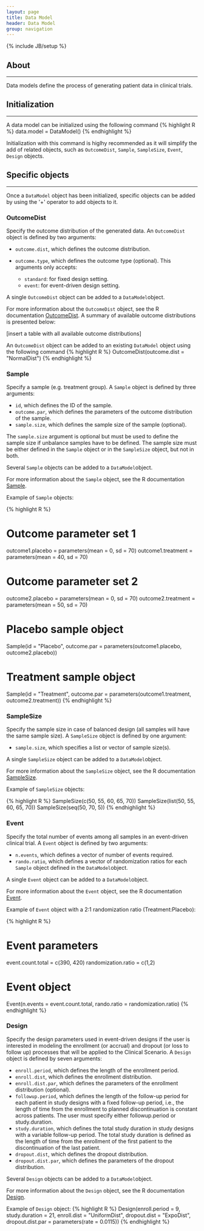 ```yaml
---
layout: page
title: Data Model
header: Data Model
group: navigation
---
```

{% include JB/setup %}

## About

----------

Data models define the process of generating patient data in clinical trials.

## Initialization

----------

A data model can be initialized using the following command
{% highlight R %}
data.model = DataModel()
{% endhighlight %}

Initialization with this command is higlhy recommended as it will simplify the add of related objects, such as 
`OutcomeDist`, `Sample`, `SampleSize`, `Event`, `Design` objects. 

## Specific objects

----------

Once a `DataModel` object has been initialized, specific objects can be added by using the '+' operator to add objects to it.

### OutcomeDist
Specify the outcome distribution of the generated data. An `OutcomeDist` object is defined by two arguments:

- `outcome.dist`, which defines the outcome distribution.
- `outcome.type`, which defines the outcome type (optional). This arguments only accepts:

	- `standard`: for fixed design setting.
	- `event`: for event-driven design setting.

A single `OutcomeDist` object can be added to a `DataModel`object.

For more information about the `OutcomeDist` object, see the R documentation [OutcomeDist](). A summary of available outcome distributions is presented below:

[insert a table with all available outcome distributions]

An `OutcomeDist` object can be added to an existing `DataModel` object using the following command
{% highlight R %}
OutcomeDist(outcome.dist = "NormalDist")
{% endhighlight %}

### Sample
Specify a sample (e.g. treatment group). A `Sample` object is defined by three arguments:

- `id`, which defines the ID of the sample.
- `outcome.par`, which defines the parameters of the outcome distribution of the sample.
- `sample.size`, which defines the sample size of the sample (optional).

The `sample.size` argument is optional but must be used to define the sample size if unbalance samples have to be defined. The sample size must be either defined in the `Sample` object or in the `SampleSize` object, but not in both. 

Several `Sample` objects can be added to a `DataModel`object.

For more information about the `Sample` object, see the R documentation [Sample]().

Example of `Sample` objects:

{% highlight R %}
# Outcome parameter set 1
outcome1.placebo = parameters(mean = 0, sd = 70)
outcome1.treatment = parameters(mean = 40, sd = 70)

# Outcome parameter set 2
outcome2.placebo = parameters(mean = 0, sd = 70)
outcome2.treatment = parameters(mean = 50, sd = 70)

# Placebo sample object
Sample(id = "Placebo",
       outcome.par = parameters(outcome1.placebo, outcome2.placebo))

# Treatment sample object
Sample(id = "Treatment",
       outcome.par = parameters(outcome1.treatment, outcome2.treatment))
{% endhighlight %}


### SampleSize
Specify the sample size in case of balanced design (all samples will have the same sample size). A `SampleSize` object is defined by one argument:

- `sample.size`, which specifies a list or vector of sample size(s).

A single `SampleSize` object can be added to a `DataModel`object.

For more information about the `SampleSize` object, see the R documentation [SampleSize]().

Example of `SampleSize` objects:

{% highlight R %}
SampleSize(c(50, 55, 60, 65, 70))
SampleSize(list(50, 55, 60, 65, 70))
SampleSize(seq(50, 70, 5))
{% endhighlight %}

### Event
Specify the total number of events among all samples in an event-driven clinical trial. A `Event` object is defined by two arguments:

- `n.events`, which defines a vector of number of events required.
- `rando.ratio`, which defines a vector of randomization ratios for each `Sample` object defined in the `DataModel`object.

A single `Event` object can be added to a `DataModel`object.

For more information about the `Event` object, see the R documentation [Event]().

Example of `Event` object with a  2:1 randomization ratio (Treatment:Placebo):

{% highlight R %}
# Event parameters
event.count.total = c(390, 420)
randomization.ratio = c(1,2)

# Event object
Event(n.events = event.count.total, 
      rando.ratio = randomization.ratio)
{% endhighlight %}

### Design
Specify the design parameters used in event-driven designs if the user is interested in modeling the enrollment (or accrual) and dropout (or loss to follow up) processes that will be applied to the Clinical Scenario. A `Design` object is defined by seven arguments:

- `enroll.period`, which defines the length of the enrollment period.
- `enroll.dist`, which defines the enrollment distribution.
- `enroll.dist.par`, which defines the parameters of the enrollment distribution (optional).
- `followup.period`, which defines the length of the follow-up period for each patient in study designs with a fixed follow-up period, i.e., the length of time from the enrollment to planned discontinuation is constant across patients. The user must specify either followup.period or study.duration.
- `study.duration`, which defines the total study duration in study designs with a variable follow-up period. The total study duration is defined as the length of time from the enrollment of the first patient to the discontinuation of the last patient.
- `dropout.dist`, which defines the dropout distribution.
- `dropout.dist.par`, which defines the parameters of the dropout distribution.

Several `Design` objects can be added to a `DataModel`object.

For more information about the `Design` object, see the R documentation [Design]().

Example of `Design` object: 
{% highlight R %}
Design(enroll.period = 9,
       study.duration = 21,
       enroll.dist = "UniformDist",
       dropout.dist = "ExpoDist",
       dropout.dist.par = parameters(rate = 0.0115)) 
{% endhighlight %}
